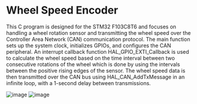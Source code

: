 # Wheel Speed Encoder
This C program is designed for the STM32 F103C8T6 and focuses on handling a wheel rotation sensor and transmitting the wheel speed over the Controller Area Network (CAN) communication protocol. The main function sets up the system clock, initializes GPIOs, and configures the CAN peripheral. An interrupt callback function HAL_GPIO_EXTI_Callback is used to calculate the wheel speed based on the time interval between two consecutive rotations of the wheel which is done by using the intervals between the positive rising edges of the sensor. The wheel speed data is then transmitted over the CAN bus using HAL_CAN_AddTxMessage in an infinite loop, with a 1-second delay between transmissions.

![image](https://github.com/ahmed23shaf/WheelSpeedEncoder/assets/112600024/552d0c4a-dcd3-48c8-8477-6e6faf631b4e)
![image](https://github.com/ahmed23shaf/WheelSpeedEncoder/assets/112600024/375038fc-10b5-4acd-b811-296abaa3f557)
